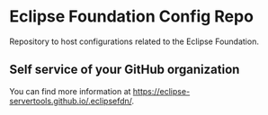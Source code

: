 # Eclipse Foundation Config Repo

Repository to host configurations related to the Eclipse Foundation.

## Self service of your GitHub organization

You can find more information at <https://eclipse-servertools.github.io/.eclipsefdn/>.
